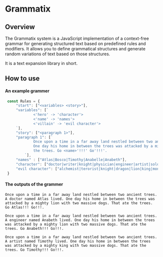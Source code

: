 # Grammatix

## Overview

The Grammatix system is a JavaScript implementation of a context-free grammar for generating structured text based on predefined rules and modifiers. It allows you to define grammatical structures and generate random variations of text based on those structures.

It is a text expansion library in short.

## How to use
#### An example grammer
 ```Javascript
  const Rules = {
      "start": ["<variables> <story>"],
      "variables": [`
              <'hero' -> 'character'>
              <'name' -> 'names'> 
              <'villain' -> 'evil character'>
      `],
      "story": ["<paragraph 1>"],
      "paragraph 1": [`
              Once upon a time in a far away land nestled between two ancient trees. A <hero> named <name> lived.
              One day his home in between the trees was attacked by a mighty <villain> with two massive dogs. That ate
              the trees. Go <name>'!!!' Go'!!!'.
          `],
      "names" : ["Atlas|Bosco|Timothy|Anabelle|Anabeth"],
      "character": ["doctor|writer|knight|physician|engineer|artist|soldire"],
      "evil character": ["alchemist|terorist|knight|dragon|lion|king|monster|terorist"]
  }
 ```

 #### The outputs of the grammer
 ```Text
 Once upon a time in a far away land nestled between two ancient trees. A doctor named Atlas lived. One day his home in between the trees was attacked by a mighty lion with two massive dogs. That ate the trees. Go Atlas!!! Go!!!.

 Once upon a time in a far away land nestled between two ancient trees. A engineer named Anabeth lived. One day his home in between the trees was attacked by a mighty lion with two massive dogs. That ate the trees. Go Anabeth!!! Go!!!.

Once upon a time in a far away land nestled between two ancient trees. A artist named Timothy lived. One day his home in between the trees was attacked by a mighty king with two massive dogs. That ate the trees. Go Timothy!!! Go!!!.
 ```

 